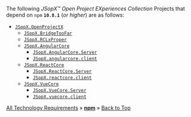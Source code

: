 ﻿
The following _JSopX™ Open Project EXperiences Collection_ Projects that depend on `npm` **`10.8.1`** (_or higher_) are as follows:

- [`JSopX.OpenProjectX`](https://github.com/JasonSilvestri/JSopX.BridgeTooFar/blob/master/JSopX.BridgeTooFar/Docs/Master/jsopx.OpenProjectX/p1/v1/README.md)
  - [`JSopX.BridgeTooFar`](https://github.com/JasonSilvestri/JSopX.BridgeTooFar/blob/master/JSopX.BridgeTooFar/Docs/Master/jsopx.BridgeTooFar/p1/v1/README.md)
  - [`JSopX.RCLxProper`](https://github.com/JasonSilvestri/JSopX.BridgeTooFar/blob/master/JSopX.BridgeTooFar/Docs/Master/jsopx.RCLxProper/p1/v1/README.md)
  - [`JSopX.AngularCore`](https://github.com/JasonSilvestri/JSopX.BridgeTooFar/blob/master/JSopX.BridgeTooFar/Docs/Master/jsopx.AngularCore/p1/v1/README.md)
    - [`JSopX.AngularCore.Server`](https://github.com/JasonSilvestri/JSopX.BridgeTooFar/blob/master/JSopX.BridgeTooFar/Docs/Master/jsopx.AngularCore/p1/v1/README.md)
    - [`JSopX.angularcore.client`](https://github.com/JasonSilvestri/JSopX.BridgeTooFar/blob/master/JSopX.BridgeTooFar/Docs/Master/jsopx.AngularCore/p1/v1/README.md)
  - [`JSopX.ReactCore`](https://github.com/JasonSilvestri/JSopX.BridgeTooFar/blob/master/JSopX.BridgeTooFar/Docs/Master/jsopx.ReactCore/p1/v1/README.md)
    - [`JSopX.ReactCore.Server`](https://github.com/JasonSilvestri/JSopX.BridgeTooFar/blob/master/JSopX.BridgeTooFar/Docs/Master/jsopx.ReactCore/p1/v1/README.md)
    - [`JSopX.reactcore.client`](https://github.com/JasonSilvestri/JSopX.BridgeTooFar/blob/master/JSopX.BridgeTooFar/Docs/Master/jsopx.ReactCore/p1/v1/README.md)
  - [`JSopX.VueCore`](https://github.com/JasonSilvestri/JSopX.BridgeTooFar/blob/master/JSopX.BridgeTooFar/Docs/Master/jsopx.VueCore/p1/v1/README.md)
    - [`JSopX.VueCore.Server`](https://github.com/JasonSilvestri/JSopX.BridgeTooFar/blob/master/JSopX.BridgeTooFar/Docs/Master/jsopx.VueCore/p1/v1/README.md)
    - [`JSopX.vuecore.client`](https://github.com/JasonSilvestri/JSopX.BridgeTooFar/blob/master/JSopX.BridgeTooFar/Docs/Master/jsopx.VueCore/p1/v1/README.md)


[All Technology Requirements](https://github.com/JasonSilvestri/JSopX.BridgeTooFar/blob/master/JSopX.BridgeTooFar/Docs/Master/JSopX/Technologies.md)  »  [**npm**](#npm)  »  [Back to Top](#table-of-contents)
